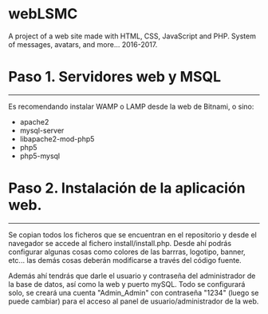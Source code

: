 # webLSMC
A project of a web site made with HTML, CSS, JavaScript and PHP. System of messages, avatars, and more... 2016-2017.

# Paso 1. Servidores web y MSQL
-------------------------------

Es recomendando instalar WAMP o LAMP desde la web de Bitnami, o sino:

- apache2
- mysql-server
- libapache2-mod-php5
- php5
- php5-mysql

# Paso 2. Instalación de la aplicación web.
-------------------------------------------

Se copian todos los ficheros que se encuentran en el repositorio y desde el navegador se accede al fichero install/install.php. Desde ahí podrás configurar algunas cosas como colores de las barrras, logotipo, banner, etc... las demás cosas deberán modificarse a través del código fuente.

Además ahí tendrás que darle el usuario y contraseña del administrador de la base de datos, así como la web y puerto mySQL. Todo se configurará solo, se creará una cuenta "Admin_Admin" con contraseña "1234" (luego se puede cambiar) para el acceso al panel de usuario/administrador de la web.

